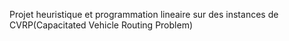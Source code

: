 Projet heuristique et programmation lineaire sur des instances de CVRP(Capacitated Vehicle Routing Problem)
